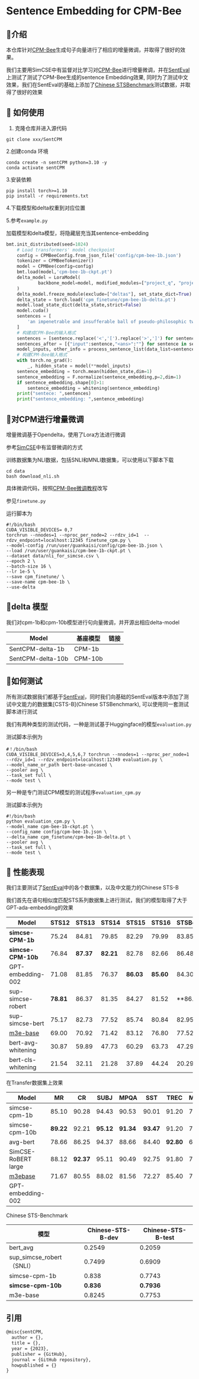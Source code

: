 # Sentence Embedding for CPM-Bee

## 📖介绍

本仓库针对[CPM-Bee](https://github.com/OpenBMB/CPM-Bee)生成句子向量进行了相应的增量微调，并取得了很好的效果。

我们主要用SimCSE中有监督对比学习对[CPM-Bee](https://github.com/OpenBMB/CPM-Bee)进行增量微调，并在[SentEval](https://github.com/facebookresearch/SentEval) 上测试了测试了CPM-Bee生成的sentence Embedding效果, 同时为了测试中文效果，我们在SentEval的基础上添加了[Chinese STSBenchmark](https://github.com/pluto-junzeng/CNSD)测试数据，并取得了很好的效果

## 🚀 如何使用

1. 克隆仓库并进入源代码

```
git clone xxx/SentCPM
```

2.创建conda 环境

```shell
conda create -n sentCPM python=3.10 -y
conda activate sentCPM
```

3.安装依赖

```shell
pip install torch>=1.10
pip install -r requirements.txt
```

4.下载模型和delta权重到对应位置

5.参考`example.py`

加载模型和delta模型，将隐藏层充当其sentence-embedding

```python
bmt.init_distributed(seed=1024)
    # Load transformers' model checkpoint
    config = CPMBeeConfig.from_json_file('config/cpm-bee-1b.json')
    tokenizer = CPMBeeTokenizer()
    model = CPMBee(config=config)
    bmt.load(model,'cpm-bee-1b-ckpt.pt')
    delta_model = LoraModel(
            backbone_model=model, modified_modules=["project_q", "project_v"], backend="bmt"
    )
    delta_model.freeze_module(exclude=["deltas"], set_state_dict=True)
    delta_state = torch.load('cpm_finetune/cpm-bee-1b-delta.pt')
    model.load_state_dict(delta_state,strict=False)
    model.cuda()
    sentences = [
        'an impenetrable and insufferable ball of pseudo-philosophic twaddle .'
    ]
    # 构建成CPM-Bee的输入格式
    sentences = [sentence.replace('<','[').replace('>',']') for sentence in sentences]
    sentences_after = [{"input":sentence,"<ans>":""} for sentence in sentences]
    model_inputs, other_info = process_sentence_list(data_list=sentences_after)
    # 构建CPM-Bee输入格式
    with torch.no_grad():
        _, hidden_state = model(**model_inputs)
    sentence_embedding = torch.mean(hidden_state,dim=1)
    sentence_embedding = F.normalize(sentence_embedding,p=2,dim=1)
    if sentence_embedding.shape[0]>1:
        sentence_embedding = whitening(sentence_embedding)
    print("sentece: ",sentences)
    print("sentence_embedding: ",sentence_embedding)
```



## 👀对CPM进行增量微调

增量微调基于Opendelta，使用了Lora方法进行微调

参考[SimCSE](https://github.com/princeton-nlp/SimCSE)中有监督微调的方式

训练数据集为NLI数据，包括SNLI和MNLI数据集，可以使用以下脚本下载

```shell
cd data
bash download_nli.sh
```

具体微调代码，按照[CPM-Bee微调教程](https://github.com/OpenBMB/CPM-Bee/tree/main/tutorials/basic_task_finetune)改写

参见`finetune.py`

运行脚本为

```shell
#!/bin/bash
CUDA_VISIBLE_DEVICES= 0,7
torchrun --nnodes=1 --nproc_per_node=2 --rdzv_id=1  --rdzv_endpoint=localhost:12345 finetune_cpm.py \
--model-config /run/user/guankaisi/config/cpm-bee-1b.json \
--load /run/user/guankaisi/cpm-bee-1b-ckpt.pt \
--dataset data/nli_for_simcse.csv \
--epoch 2 \
--batch-size 16 \
--lr 1e-5 \
--save cpm_finetune/ \
--save-name cpm-bee-1b \
--use-delta
```



## 🔗delta 模型

我们对cpm-1b和cpm-10b模型进行句向量微调，并开源出相应delta-model

| Model             | 基座模型 | 链接 |
| ----------------- | -------- | ---- |
| SentCPM-delta-1b  | CPM-1b   |      |
| SentCPM-delta-10b | CPM-10b  |      |

##  🌸如何测试

所有测试数据我们都基于[SentEval](https://github.com/facebookresearch/SentEval)，同时我们向基础的SentEval版本中添加了测试中文能力的数据集[CSTS-B](Chinese STSBenchmark), 可以使用同一套测试脚本进行测试

我们有两种类型的测试代码，一种是测试基于Huggingface的模型`evaluation.py`

测试脚本示例为

```shell
#！/bin/bash
CUDA_VISIBLE_DEVICES=3,4,5,6,7 torchrun --nnodes=1 --nproc_per_node=1 --rdzv_id=1 --rdzv_endpoint=localhost:12349 evaluation.py \
--model_name_or_path bert-base-uncased \
--pooler avg \
--task_set full \
--mode test \
```

另一种是专门测试CPM模型的测试程序`evaluation_cpm.py`

测试脚本示例为

```Shell
#!/bin/bash
python evaluation_cpm.py \
--model_name cpm-bee-1b-ckpt.pt \
--config_name config/cpm-bee-1b.json \
--delta_name cpm_finetune/cpm-bee-1b-delta.pt \
--pooler avg \
--task_set full \
--mode test \
```



## 💫 性能表现

我们主要测试了[SentEval](https://github.com/facebookresearch/SentEval)中的各个数据集，以及中文能力的Chinese STS-B

我们首先在语句相似度匹配STS系列数据集上进行测试，我们的模型取得了大于GPT-ada-embedding的效果

| Model                                               | STS12     | STS13     | STS14     | STS15     | STS16     | STSBenchmark | SICKRelatedness | Avg        |
| --------------------------------------------------- | --------- | --------- | --------- | --------- | --------- | ------------ | --------------- | ---------- |
| **simcse-CPM-1b**                                   | 75.24     | 84.81     | 79.85     | 82.29     | 79.99     | 83.85        | 77.42           | 80.49      |
| **simcse-CPM-10b**                                  | 76.84     | **87.37** | **82.21** | 82.78     | 82.66     | 86.48        | 79.79           | **82.59**  |
| GPT-embedding-002                                   | 71.08     | 81.85     | 76.37     | **86.03** | **85.60** | 84.30        | 80.25           | 80.78      |
| sup-simcse-robert                                   | **78.81** | 86.37     | 81.35     | 84.27     | 81.52     | **86.63  **  | **81.39  **     | **82.91 ** |
| sup-simcse-bert                                     | 75.17     | 82.73     | 77.52     | 85.74     | 80.84     | 82.95        | 80.56           | 80.79      |
| [m3e-base](https://huggingface.co/moka-ai/m3e-base) | 69.00     | 70.92     | 71.42     | 83.12     | 76.80     | 77.52        | 66.57           | 73.62      |
| bert-avg-whitening                                  | 30.87     | 59.89     | 47.73     | 60.29     | 63.73     | 47.29        | 58.22           | 52.57      |
| bert-cls-whitening                                  | 21.54     | 32.11     | 21.28     | 37.89     | 44.24     | 20.29        | 42.42           | 31.40      |

在Transfer数据集上效果

| Model                                              | MR        | CR        | SUBJ      | MPQA      | SST       | TREC      | MRPC  | Avg.      |
| -------------------------------------------------- | --------- | --------- | --------- | --------- | --------- | --------- | ----- | --------- |
| simcse-cpm-1b                                      | 85.10     | 90.28     | 94.43     | 90.53     | 90.01     | 91.20     | 76.46 | 88.29     |
| simcse-cpm-10b                                     | **89.22** | 92.21     | **95.12** | **91.34** | **93.47** | 91.20     | 75.13 | **89.67** |
| avg-bert                                           | 78.66     | 86.25     | 94.37     | 88.66     | 84.40     | **92.80** | 69.54 | 84.94     |
| SimCSE-RoBERT large                                | 88.12     | **92.37** | 95.11     | 90.49     | 92.75     | 91.80     | 76.64 | 89.61     |
| [m3ebase](https://huggingface.co/moka-ai/m3e-base) | 71.67     | 80.55     | 88.02     | 81.56     | 72.27     | 85.40     | 70.84 | 78.62     |
| GPT-embedding-002                                  |           |           |           |           |           |           |       |           |

Chinese STS-Benchmark

| 模型                      | Chinese-STS-B-dev | Chinese-STS-B-test |
| ------------------------- | ----------------- | ------------------ |
| bert_avg                  | 0.2549            | 0.2059             |
| sup_simcse_robert（SNLI） | 0.7499            | 0.6909             |
| simcse-cpm-1b             | 0.838             | 0.7743             |
| **simcse-cpm-10b**        | **0.836**         | **0.7936**         |
| m3e-base                  | 0.8245            | 0.7753             |



## 引用

```latex
@misc{sentCPM,
  author = {},
  title = {},
  year = {2023},
  publisher = {GitHub},
  journal = {GitHub repository},
  howpublished = {}
}
```







